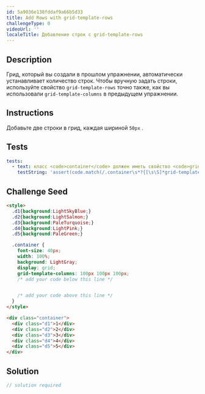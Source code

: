 ```yaml
---
id: 5a9036e138fddaf9a66b5d33
title: Add Rows with grid-template-rows
challengeType: 0
videoUrl: ''
localeTitle: Добавление строк с grid-template-rows
---
```


## Description
<section id="description"> Грид, который вы создали в прошлом упражнении, автоматически устанавливает количество строк. Чтобы вручную задать строки, используйте свойство <code>grid-template-rows</code> точно также, как вы использовали <code>grid-template-columns</code> в предыдущем упражнении. </section>

## Instructions
<section id="instructions"> Добавьте две строки в грид, каждая шириной <code>50px</code> . </section>

## Tests
<section id='tests'>

```yml
tests:
  - text: класс <code>container</code> должен иметь свойство <code>grid-template-rows</code> с двумя единицами <code>50px</code> .
    testString: 'assert(code.match(/.container\s*?{[\s\S]*grid-template-rows\s*?:\s*?50px\s*?50px\s*?;[\s\S]*}/gi), "<code>container</code> class should have a <code>grid-template-rows</code> property with two units of <code>50px</code>.");'

```

</section>

## Challenge Seed
<section id='challengeSeed'>

<div id='html-seed'>

```html
<style>
  .d1{background:LightSkyBlue;}
  .d2{background:LightSalmon;}
  .d3{background:PaleTurquoise;}
  .d4{background:LightPink;}
  .d5{background:PaleGreen;}

  .container {
    font-size: 40px;
    width: 100%;
    background: LightGray;
    display: grid;
    grid-template-columns: 100px 100px 100px;
    /* add your code below this line */


    /* add your code above this line */
  }
</style>

<div class="container">
  <div class="d1">1</div>
  <div class="d2">2</div>
  <div class="d3">3</div>
  <div class="d4">4</div>
  <div class="d5">5</div>
</div>

```

</div>



</section>

## Solution
<section id='solution'>

```js
// solution required
```
</section>
